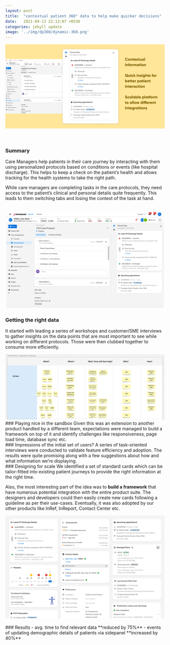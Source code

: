 ```yaml
---
layout: post
title:  "contextual patient 360° data to help make quicker decisions"
date:   2021-09-13 22:13:07 +0530
categories: jekyll update
image: '../img/dp360/dynamic-360.png'
---
```


![image tooltip here](/img/dp360/post-dynamic-360.png)
<br>
<br>
<br>
### Summary

Care Managers help patients in their care journey by interacting with them using personalized protocols based on conditions or events (like hospital discharge). This helps to keep a check on the patient’s health and allows tracking for the health systems to take the right path. 

While care managers are completing tasks in the care protocols, they need access to the patient’s clinical and personal details quite frequently. This leads to them switching tabs and losing the context of the task at hand.

<br>
<img class="post-image-full" src="/img/dp360/dp360.png">

<br>



### Getting the right data  
It started with leading a series of workshops and customer/SME interviews to gather insights on the data points that are most important to see while working on different protocols. Those were then clubbed together to consume more efficiently.

<!-- ![image tooltip here](/img/dp360/dp360-miro.png) -->
<img class="" src="/img/dp360/dp360-miro.png">

<br>
### Playing nice in the sandbox
Given this was an extension to another product handled by a different team, expectations were managed to build a framework on top of it and identify challenges like responsiveness, page load time, database sync etc. 

<br>
### Impressions of the initial set of users?
A series of task-oriented interviews were conducted to validate feature efficiency and adoption. The results were quite promising along with a few suggestions about how and what information we’re displaying.

<br>
### Designing for scale
We identified a set of standard cards which can be tailor-fitted into existing patient journeys to provide the right information at the right time. 

Also, the most interesting part of the idea was to **build a framework** that have numerous potential integration with the entire product suite. The designers and developers could then easily create new cards following a guideline as per their use-cases. Eventually, it was also adopted by our other products like InRef, InReport, Contact Center etc.

<img class="post-image" src="/img/dp360/cards.png">
<br>
<br>
### Results
- avg. time to find relevant data **reduced by 75%**  
- events of updating demographic details of patients via sidepanel **increased by 40%**
